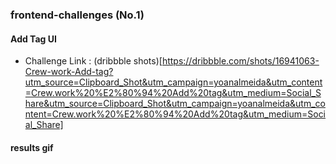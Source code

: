 ### frontend-challenges (No.1)

#### Add Tag UI
- Challenge Link : (dribbble shots)[https://dribbble.com/shots/16941063-Crew-work-Add-tag?utm_source=Clipboard_Shot&utm_campaign=yoanalmeida&utm_content=Crew.work%20%E2%80%94%20Add%20tag&utm_medium=Social_Share&utm_source=Clipboard_Shot&utm_campaign=yoanalmeida&utm_content=Crew.work%20%E2%80%94%20Add%20tag&utm_medium=Social_Share]

#### results gif
